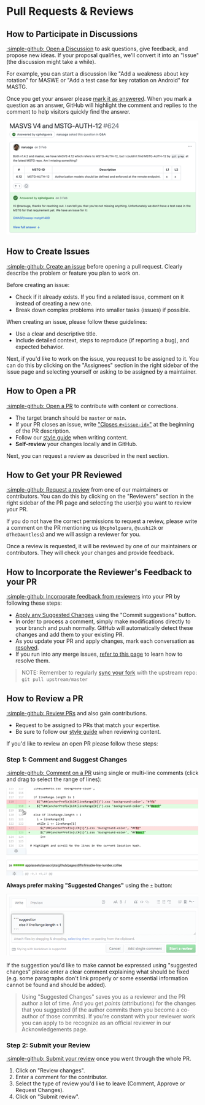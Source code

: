 # Pull Requests & Reviews

## How to Participate in Discussions

[:simple-github: Open a Discussion](https://docs.github.com/en/discussions/quickstart#creating-a-new-discussion) to ask questions, give feedback, and propose new ideas. If your proposal qualifies, we'll convert it into an "Issue" (the discussion might take a while).

For example, you can start a discussion like "Add a weakness about key rotation" for MASWE or "Add a test case for key rotation on Android" for MASTG.

Once you get your answer please [mark it as answered](https://docs.github.com/en/discussions/collaborating-with-your-community-using-discussions/participating-in-a-discussion#marking-a-comment-as-an-answer). When you mark a question as an answer, GitHub will highlight the comment and replies to the comment to help visitors quickly find the answer.

<img src="../../assets/comment-marked-as-answer.png" width="500px"/>

## How to Create Issues

[:simple-github: Create an issue](https://docs.github.com/en/issues/tracking-your-work-with-issues/using-issues/creating-an-issue) before opening a pull request. Clearly describe the problem or feature you plan to work on.

Before creating an issue:

- Check if it already exists. If you find a related issue, comment on it instead of creating a new one.
- Break down complex problems into smaller tasks (issues) if possible.

When creating an issue, please follow these guidelines:

- Use a clear and descriptive title.
- Include detailed context, steps to reproduce (if reporting a bug), and expected behavior.

Next, if you'd like to work on the issue, you request to be assigned to it. You can do this by clicking on the "Assignees" section in the right sidebar of the issue page and selecting yourself or asking to be assigned by a maintainer.

## How to Open a PR

[:simple-github: Open a PR](https://docs.github.com/en/pull-requests/collaborating-with-pull-requests/proposing-changes-to-your-work-with-pull-requests/creating-a-pull-request-from-a-fork) to contribute with content or corrections.

- The target branch should be `master` or `main`.
- If your PR closes an issue, write ["Closes `#<issue-id>`"](https://docs.github.com/en/issues/tracking-your-work-with-issues/linking-a-pull-request-to-an-issue) at the beginning of the PR description.
- Follow our [style guide](5_Style_Guide.md) when writing content.
- **Self-review** your changes locally and in GitHub.

Next, you can request a review as described in the next section.

## How to Get your PR Reviewed

[:simple-github: Request a review](https://docs.github.com/en/pull-requests/collaborating-with-pull-requests/proposing-changes-to-your-work-with-pull-requests/requesting-a-pull-request-review) from one of our maintainers or contributors. You can do this by clicking on the "Reviewers" section in the right sidebar of the PR page and selecting the user(s) you want to review your PR.

If you do not have the correct permissions to request a review, please write a comment on the PR mentioning us (`@cpholguera`, `@sushi2k` or `@TheDauntless`) and we will assign a reviewer for you.

Once a review is requested, it will be reviewed by one of our maintainers or contributors. They will check your changes and provide feedback.

## How to Incorporate the Reviewer's Feedback to your PR

[:simple-github: Incorporate feedback from reviewers](https://docs.github.com/en/pull-requests/collaborating-with-pull-requests/reviewing-changes-in-pull-requests/incorporating-feedback-in-your-pull-request) into your PR by following these steps:

- [Apply any Suggested Changes](https://docs.github.com/en/pull-requests/collaborating-with-pull-requests/reviewing-changes-in-pull-requests/incorporating-feedback-in-your-pull-request#applying-suggested-changes) using the "Commit suggestions" button.
- In order to process a comment, simply make modifications directly to your branch and push normally. GitHub will automatically detect these changes and add them to your existing PR.
- As you update your PR and apply changes, mark each conversation as [resolved](https://docs.github.com/en/github/collaborating-with-issues-and-pull-requests/commenting-on-a-pull-request#resolving-conversations).
- If you run into any merge issues, [refer to this page](https://docs.github.com/en/pull-requests/collaborating-with-pull-requests/addressing-merge-conflicts/about-merge-conflicts) to learn how to resolve them.

> NOTE: Remember to regularly [sync your fork](https://docs.github.com/en/pull-requests/collaborating-with-pull-requests/working-with-forks/syncing-a-fork) with the upstream repo: `git pull upstream/master`

## How to Review a PR

[:simple-github: Review PRs](https://docs.github.com/en/pull-requests/collaborating-with-pull-requests/reviewing-changes-in-pull-requests/about-pull-request-reviews) and also gain contributions.

- Request to be assigned to PRs that match your expertise.
- Be sure to follow our [style guide](5_Style_Guide.md) when reviewing content.

If you'd like to review an open PR please follow these steps:

### Step 1: Comment and Suggest Changes

[:simple-github: Comment on a PR](https://docs.github.com/en/pull-requests/collaborating-with-pull-requests/reviewing-changes-in-pull-requests/commenting-on-a-pull-request) using single or multi-line comments (click and drag to select the range of lines):

<img src="../../assets/hover-comment-icon.gif" width="500px"/>

**Always prefer making "Suggested Changes"** using the `±` button:

<img src="../../assets/suggestion-block.png" width="500px"/>

If the suggestion you'd like to make cannot be expressed using "suggested changes" please enter a clear comment explaining what should be fixed (e.g. some paragraphs don't link properly or some essential information cannot be found and should be added).

> Using "Suggested Changes" saves you as a reviewer and the PR author a lot of time. And you get _points_ (attributions) for the changes that you suggested (if the author commits them you become a co-author of those commits). If you're constant with your reviewer work you can apply to be recognize as an official reviewer in our Acknowledgements page.

### Step 2: Submit your Review

[:simple-github: Submit your review](https://docs.github.com/en/pull-requests/collaborating-with-pull-requests/reviewing-changes-in-pull-requests/reviewing-proposed-changes-in-a-pull-request#submitting-your-review) once you went through the whole PR.

1. Click on "Review changes".
2. Enter a comment for the contributor.
3. Select the type of review you'd like to leave (Comment, Approve or Request Changes).
4. Click on "Submit review".
